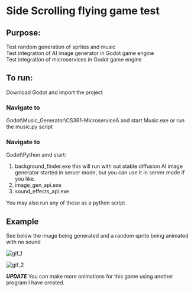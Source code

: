 # Side Scrolling flying game test

## Purpose: 
Test random generation of sprites and music  
Test integration of AI image generator in Godot game engine  
Test integration of microservices in Godot game engine  

## To run:  
Download Godot and import the project  
  
### Navigate to  
Godot\Music_Generator\CS361-MicroserviceA and start Music.exe or run the music.py script  

### Navigate to  
Godot\Python amd start:  
1. background_finder.exe this will run with out stable diffusion AI image generator started in server mode, but you can use it in server mode if you like.  
2. image_gen_api.exe  
3. sound_effects_api.exe  

You may also run any of these as a python script  

## Example

See below the image being generated and a random sprite being animated with no sound

![gif_1](https://github.com/user-attachments/assets/35dbcfa5-04c3-4bfc-8a9b-637faaf8e4d7)


![gif_2](https://github.com/user-attachments/assets/12dc7f5c-1e62-442d-8182-3e981b1fb6e9)

***UPDATE***
You can make more animations for this game using another program I have created.


